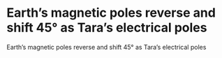 # Earth’s magnetic poles reverse and shift 45° as Tara’s electrical poles

Earth’s magnetic poles reverse and shift 45° as Tara’s electrical poles